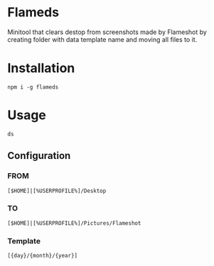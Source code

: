 # Flameds
Minitool that clears destop from screenshots made by Flameshot by creating folder with data template name and moving all files to it.
# Installation
```
npm i -g flameds
```
# Usage
```
ds
```
## Configuration
### FROM
```
[$HOME]|[%USERPROFILE%]/Desktop
```
### TO
```
[$HOME]|[%USERPROFILE%]/Pictures/Flameshot
```
### Template
```
[{day}/{month}/{year}]
```
